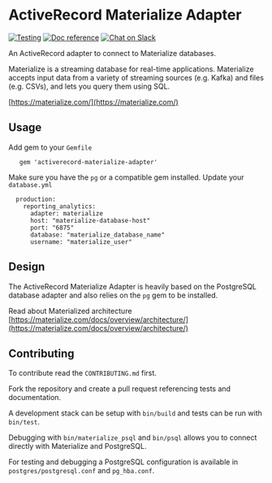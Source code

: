 # ActiveRecord Materialize Adapter

[![Testing](https://github.com/henrytseng/activerecord-materialize-adapter/actions/workflows/testing.yml/badge.svg)](https://github.com/henrytseng/activerecord-materialize-adapter/actions/workflows/testing.yml)
[![Doc reference](https://img.shields.io/badge/doc-reference-orange)](https://materialize.com/docs)
[![Chat on Slack](https://img.shields.io/badge/chat-on%20slack-purple)](https://materialize.com/s/chat)

An ActiveRecord adapter to connect to Materialize databases.

Materialize is a streaming database for real-time applications. Materialize accepts input data from a variety of streaming sources (e.g. Kafka) and files (e.g. CSVs), and lets you query them using SQL.

[https://materialize.com/](https://materialize.com/)


## Usage

Add gem to your `Gemfile`

```
   gem 'activerecord-materialize-adapter'
```

Make sure you have the `pg` or a compatible gem installed.  Update your `database.yml`

```
  production:
    reporting_analytics:
      adapter: materialize
      host: "materialize-database-host"
      port: "6875"
      database: "materialize_database_name"
      username: "materialize_user"
```


## Design

The ActiveRecord Materialize Adapter is heavily based on the PostgreSQL database adapter and also relies on the `pg` gem to be installed.

Read about Materialized architecture [https://materialize.com/docs/overview/architecture/](https://materialize.com/docs/overview/architecture/)


## Contributing

To contribute read the `CONTRIBUTING.md` first.

Fork the repository and create a pull request referencing tests and documentation.

A development stack can be setup with `bin/build` and tests can be run with `bin/test`.

Debugging with `bin/materialize_psql` and `bin/psql` allows you to connect directly with Materialize and PostgreSQL.

For testing and debugging a PostgreSQL configuration is available in `postgres/postgresql.conf` and `pg_hba.conf`.

